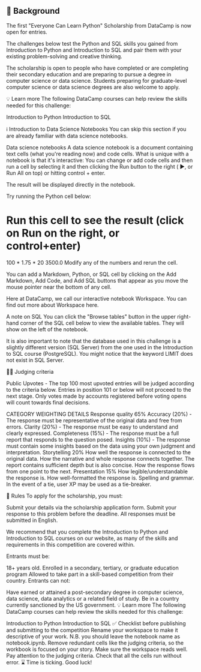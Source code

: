 ## 📖 Background
The first "Everyone Can Learn Python" Scholarship from DataCamp is now open for entries. 

The challenges below test the Python and SQL skills you gained from Introduction to Python and Introduction to SQL and pair them with your existing problem-solving and creative thinking.

The scholarship is open to people who have completed or are completing their secondary education and are preparing to pursue a degree in computer science or data science. Students preparing for graduate-level computer science or data science degrees are also welcome to apply.

💡 Learn more
The following DataCamp courses can help review the skills needed for this challenge:

Introduction to Python
Introduction to SQL

ℹ️ Introduction to Data Science Notebooks
You can skip this section if you are already familiar with data science notebooks.

Data science notebooks
A data science notebook is a document containing text cells (what you're reading now) and code cells. What is unique with a notebook is that it's interactive: You can change or add code cells and then run a cell by selecting it and then clicking the Run button to the right ( ▶, or Run All on top) or hitting control + enter.

The result will be displayed directly in the notebook.

Try running the Python cell below:

# Run this cell to see the result (click on Run on the right, or control+enter)
100 * 1.75 * 20
3500.0
Modify any of the numbers and rerun the cell.

You can add a Markdown, Python, or SQL cell by clicking on the Add Markdown, Add Code, and Add SQL buttons that appear as you move the mouse pointer near the bottom of any cell.

Here at DataCamp, we call our interactive notebook Workspace. You can find out more about Workspace here.

A note on SQL
You can click the "Browse tables" button in the upper right-hand corner of the SQL cell below to view the available tables. They will show on the left of the notebook.

It is also important to note that the database used in this challenge is a slightly different version (SQL Server) from the one used in the Introduction to SQL course (PostgreSQL). You might notice that the keyword LIMIT does not exist in SQL Server.

🧑‍⚖️ Judging criteria
 

Public Upvotes - The top 100 most upvoted entries will be judged according to the criteria below. Entries in position 101 or below will not proceed to the next stage. Only votes made by accounts registered before voting opens will count towards final decisions.

CATEGORY	WEIGHTING	DETAILS
Response quality	65%	
Accuracy (20%) - The response must be representative of the original data and free from errors.
Clarity (20%) - The response must be easy to understand and clearly expressed.
Completeness (15%) - The response must be a full report that responds to the question posed.
Insights (10%) - The response must contain some insights based on the data using your own judgment and interpretation.
Storytelling	20%	
How well the response is connected to the original data.
How the narrative and whole response connects together.
The report contains sufficient depth but is also concise.
How the response flows from one point to the next.
Presentation	15%	
How legible/understandable the response is.
How well-formatted the response is.
Spelling and grammar.
In the event of a tie, user XP may be used as a tie-breaker.

📘 Rules
To apply for the scholarship, you must:

Submit your details via the scholarship application form.
Submit your response to this problem before the deadline.
All responses must be submitted in English.

We recommend that you complete the Introduction to Python and Introduction to SQL courses on our website, as many of the skills and requirements in this competition are covered within.

Entrants must be:

18+ years old.
Enrolled in a secondary, tertiary, or graduate education program
Allowed to take part in a skill-based competition from their country.
Entrants can not:

Have earned or attained a post-secondary degree in computer science, data science, data analytics or a related field of study.
Be in a country currently sanctioned by the US government.
💡 Learn more
The following DataCamp courses can help review the skills needed for this challenge:

Introduction to Python
Introduction to SQL
✅ Checklist before publishing and submitting to the competition
Rename your workspace to make it descriptive of your work. N.B. you should leave the notebook name as notebook.ipynb.
Remove redundant cells like the judging criteria, so the workbook is focused on your story.
Make sure the workspace reads well.
Pay attention to the judging criteria.
Check that all the cells run without error.
⌛️ Time is ticking. Good luck!